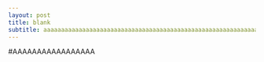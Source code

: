 ```yaml
---
layout: post
title: blank
subtitle: aaaaaaaaaaaaaaaaaaaaaaaaaaaaaaaaaaaaaaaaaaaaaaaaaaaaaaaaaaaaaaaaaaaaaaaaaaaaaaaaaaaaaaaaaaaaa
---
```


#AAAAAAAAAAAAAAAAA